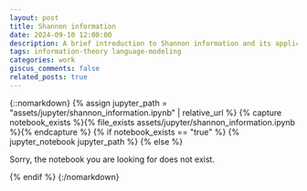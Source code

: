 ```yaml
---
layout: post
title: Shannon information
date: 2024-09-10 12:00:00
description: A brief introduction to Shannon information and its applications to language and language modelings. I put this notebook together as my contribution to a seminar in which every student was required to present on a technical topic.
tags: information-theory language-modeling
categories: work
giscus_comments: false
related_posts: true
---
```


{::nomarkdown}
{% assign jupyter_path = "assets/jupyter/shannon_information.ipynb" | relative_url %}
{% capture notebook_exists %}{% file_exists assets/jupyter/shannon_information.ipynb %}{% endcapture %}
{% if notebook_exists == "true" %}
{% jupyter_notebook jupyter_path %}
{% else %}

<p>Sorry, the notebook you are looking for does not exist.</p>
{% endif %}
{:/nomarkdown}
